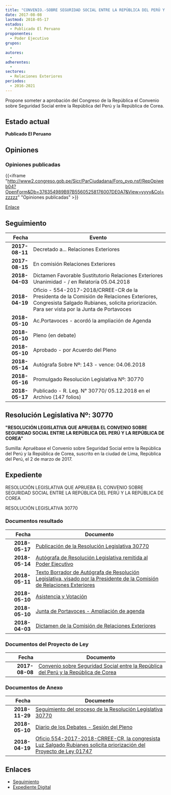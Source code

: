 ```yaml
---
title: "CONVENIO.-SOBRE SEGURIDAD SOCIAL ENTRE LA REPÚBLICA DEL PERÚ Y LA REPÚBLICA DE COREA"
date: 2017-08-08
lastmod: 2018-05-17
estados: 
  - Publicado El Peruano
proponentes: 
  - Poder Ejecutivo
grupos: 
  - 
autores: 
  - 
adherentes: 
  - 
sectores: 
  - Relaciones Exteriores
periodos: 
  - 2016-2021
---
```


Propone someter a aprobación del Congreso de la República el Convenio sobre Seguridad Social entre la República del Perú y la República de Corea.


## Estado actual

**Publicado El Peruano**

## Opiniones

### Opiniones publicadas

{{<iframe "http://www2.congreso.gob.pe/Sicr/ParCiudadana/Foro_pvp.nsf/RepOpiweb04?OpenForm&Db=376354989B97B55605258176007DE0A7&View=yyyy&Col=zzzzz" "Opiniones publicadas" >}}

[Enlace](http://www2.congreso.gob.pe/Sicr/ParCiudadana/Foro_pvp.nsf/RepOpiweb04?OpenForm&Db=376354989B97B55605258176007DE0A7&View=yyyy&Col=zzzzz)

## Seguimiento

| Fecha | Evento |
|------:|--------|
| **2017-08-11** | Decretado a... Relaciones Exteriores|
| **2017-08-15** | En comisión Relaciones Exteriores|
| **2018-04-03** | Dictamen Favorable Sustitutorio Relaciones Exteriores Unanimidad - / en Relatoría 05.04.2018|
| **2018-04-19** | Oficio - 554-2017-2018/CRREE-CR de la Presidenta de la Comisión de Relaciones Exteriores, Congresista Salgado Rubianes, solicita priorización. Para ser vista por la Junta de Portavoces|
| **2018-05-10** | Ac.Portavoces - acordó la ampliación de Agenda|
| **2018-05-10** | Pleno (en debate)|
| **2018-05-10** | Aprobado - por Acuerdo del Pleno|
| **2018-05-14** | Autógrafa Sobre Nº: 143 - vence: 04.06.2018|
| **2018-05-16** | Promulgado Resolución Legislativa Nº: 30770|
| **2018-05-17** | Publicado - R. Leg. N° 30770/ 05.12.2018 en el Archivo (147 folios)|

## Resolución Legislativa Nº: 30770

**"RESOLUCIÓN LEGISLATIVA QUE APRUEBA EL CONVENIO SOBRE SEGURIDAD SOCIAL ENTRE LA REPÚBLICA DEL PERÚ Y LA REPÚBLICA DE COREA"**

Sumilla: Apruébase el Convenio sobre Seguridad Social entre la República del Perú y la República de Corea, suscrito en la ciudad de Lima, República del Perú, el 2 de marzo de 2017.


## Expediente

RESOLUCIÓN LEGISLATIVA QUE APRUEBA EL CONVENIO SOBRE SEGURIDAD SOCIAL ENTRE LA REPÚBLICA DEL PERÚ Y LA REPÚBLICA DE COREA

RESOLUCIÓN LEGISLATIVA 30770


### Documentos resultado

| Fecha | Documento |
|------:|--------|
| **2018-05-17** | [Publicación de la Resolución Legislativa 30770](http://www.leyes.congreso.gob.pe/Documentos/2016_2021/ADLP/Normas_Legales/30770-RLG.pdf) |
| **2018-05-14** | [Autógrafa de Resolución Legislativa remitida al Poder Ejecutivo](http://www.leyes.congreso.gob.pe/Documentos/2016_2021/ADLP/Texto_Aprobado/AU0174720180514.pdf) |
| **2018-05-11** | [Texto Borrador de Autógrafa de Resolución Legislativa, visado por la Presidente de la Comisión de Relaciones Exteriores](http://www.leyes.congreso.gob.pe/Documentos/2016_2021/Texto_Borrador_de_Autografa/BAU01747_20180511.pdf) |
| **2018-05-10** | [Asistencia y Votación](http://www.leyes.congreso.gob.pe/Documentos/2016_2021/Asistencia_y_Votacion/Proyectos_de_Ley/AV01747_20180510.pdf) |
| **2018-05-10** | [Junta de Portavoces - Ampliación de agenda](http://www.leyes.congreso.gob.pe/Documentos/2016_2021/Acuerdos/Junta_Portavoces/AJP0174720180510.pdf) |
| **2018-04-03** | [Dictamen de la Comisión de Relaciones Exteriores](http://www.leyes.congreso.gob.pe/Documentos/2016_2021/Dictamenes/Proyectos_de_Ley/01747DC20MAY_20180403.pdf) |

### Documentos del Proyecto de Ley

| Fecha | Documento |
|------:|--------|
| **2017-08-08** | [Convenio sobre Seguridad Social entre la República del Perú y la República de Corea](http://www.leyes.congreso.gob.pe/Documentos/2016_2021/Proyectos_de_Ley_y_de_Resoluciones_Legislativas/PL0174720170808.PDF) |

### Documentos de Anexo

| Fecha | Documento |
|------:|--------|
| **2018-11-29** | [Seguimiento del proceso de la Resolución Legislativa 30770](http://www.leyes.congreso.gob.pe/Documentos/2016_2021/Seguimiento_de_Proyectos_de_Ley/01747PL20181129.pdf) |
| **2018-05-10** | [Diario de los Debates - Sesión del Pleno](http://www.leyes.congreso.gob.pe/Documentos/2016_2021/ADLP/Diario_Debates/30770-TDD.pdf) |
| **2018-04-19** | [Oficio 554-2017-2018-CRREE-CR, la congresista Luz Salgado Rubianes solicita priorización del Proyecto de Ley 01747](http://www.leyes.congreso.gob.pe/Documentos/2016_2021/Oficios/Congresistas/OFICIO-554-2017-2018-CRREE-CR..pdf) |

## Enlaces 

- [Seguimiento](http://www2.congreso.gob.pe/Sicr/TraDocEstProc/CLProLey2016.nsf/f7fff46988ca05b1052578e100829cc7/8476cd79b2313051052581760073fa1b?OpenDocument)
- [Expediente Digital](http://www2.congreso.gob.pehttp://www2.congreso.gob.pe/Sicr/TraDocEstProc/CLProLey2016.nsf/f7fff46988ca05b1052578e100829cc7/8476cd79b2313051052581760073fa1b?OpenDocument&Click=05257FB7005EB655.eb71d0cf91d8294e05256cdf006b5706/$Body/0.1C6C)
